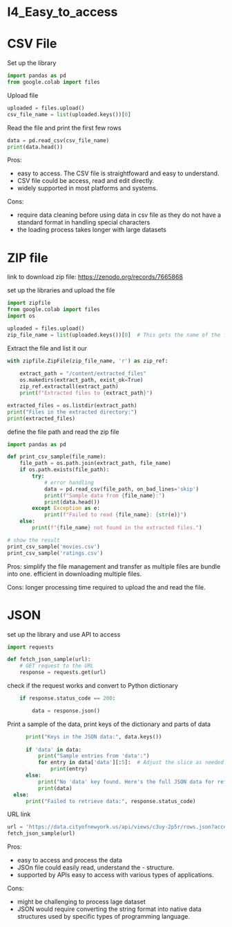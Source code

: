 # I4_Easy_to_access

# CSV File

Set up the library
```python
import pandas as pd
from google.colab import files
```

Upload file
```python
uploaded = files.upload()
csv_file_name = list(uploaded.keys())[0]
```

Read the file and print the first few rows
```python
data = pd.read_csv(csv_file_name)
print(data.head())
```

Pros:
- easy to access. The CSV file is straightfoward and easy to understand.
- CSV file could be access, read and edit directly.
- widely supported in most platforms and systems.

Cons:
- require data cleaning before using data in csv file as they do not have a standard format in handling special characters
- the loading process takes longer with large datasets

# ZIP file
link to download zip file: https://zenodo.org/records/7665868

set up the libraries and upload the file
```python
import zipfile
from google.colab import files
import os

uploaded = files.upload()
zip_file_name = list(uploaded.keys())[0]  # This gets the name of the file
```
Extract the file and list it our
```python
with zipfile.ZipFile(zip_file_name, 'r') as zip_ref:
    
    extract_path = "/content/extracted_files"
    os.makedirs(extract_path, exist_ok=True)
    zip_ref.extractall(extract_path)
    print(f"Extracted files to {extract_path}")

extracted_files = os.listdir(extract_path)
print("Files in the extracted directory:")
print(extracted_files)
```

define the file path and read the zip file
```python
import pandas as pd

def print_csv_sample(file_name):
    file_path = os.path.join(extract_path, file_name)
    if os.path.exists(file_path):
        try:
            # error handling
            data = pd.read_csv(file_path, on_bad_lines='skip')
            print(f"Sample data from {file_name}:")
            print(data.head())
        except Exception as e:
            print(f"Failed to read {file_name}: {str(e)}")
    else:
        print(f"{file_name} not found in the extracted files.")

# show the result
print_csv_sample('movies.csv')
print_csv_sample('ratings.csv')
```

Pros:
simplify the file management and transfer as multiple files are bundle into one.
efficient in downloading multiple files.

Cons:
longer processing time required to upload the and read the file.


# JSON 

set up the library and use API to access

```python
import requests

def fetch_json_sample(url):
    # GET request to the URL
    response = requests.get(url)

```
check if the request works and convert to Python dictionary
```python
    if response.status_code == 200:

        data = response.json()
```

Print a sample of the data, print keys of the dictionary and parts of data

  ```python
        print("Keys in the JSON data:", data.keys())
        
        if 'data' in data:
            print("Sample entries from 'data':")
            for entry in data['data'][:5]:  # Adjust the slice as needed to print more or less
                print(entry)
        else:
            print("No 'data' key found. Here's the full JSON data for reference:")
            print(data)
    else:
        print("Failed to retrieve data:", response.status_code)
```

URL link
```python
url = 'https://data.cityofnewyork.us/api/views/c3uy-2p5r/rows.json?accessType=DOWNLOAD'
fetch_json_sample(url)
```
Pros:
- easy to access and process the data
- JSOn file could easily read, understand the - structure.
- supported by APIs easy to access with various types of applications.

Cons:
- might be challenging to process lage dataset
- JSON would require converting the string format into native data structures used by specific types of programming language.




